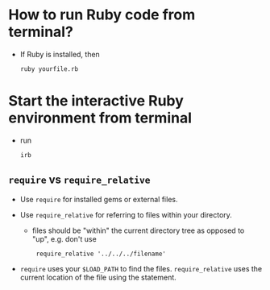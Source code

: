 # How to run Ruby code from terminal?

- If Ruby is installed, then

      ruby yourfile.rb

# Start the interactive Ruby environment from terminal

- run

      irb

## `require` vs `require_relative`

- Use `require` for installed gems or external files.
- Use `require_relative` for referring to files within your directory.

  - files should be "within" the current directory tree as opposed to "up", e.g. don't use

         require_relative '../../../filename'

- `require` uses your `$LOAD_PATH` to find the files. `require_relative` uses the current location of the file using the statement.
